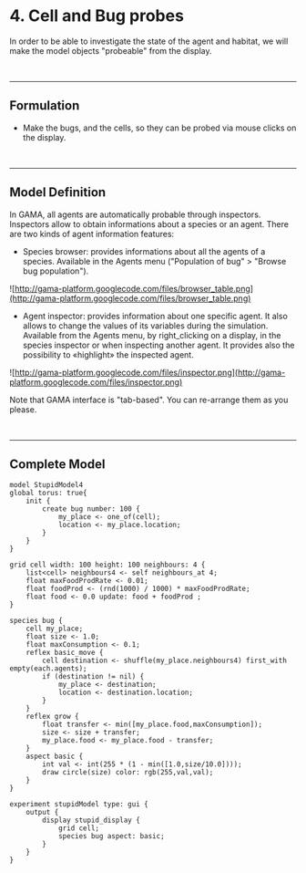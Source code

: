 # 4. Cell and Bug probes
In order to be able to investigate the state of the agent and habitat, we will make the model objects "probeable" from the display.


<br />

---


## Formulation
  * Make the bugs, and the cells, so they can be probed via mouse clicks on the display.
<br />

---

## Model Definition
In GAMA, all agents are automatically probable through inspectors.
Inspectors allow to obtain informations about a species or an agent. There are two kinds of agent information features:
  * Species browser: provides informations about all the agents of a species. Available in the Agents menu ("Population of bug" > "Browse bug population").

![http://gama-platform.googlecode.com/files/browser_table.png](http://gama-platform.googlecode.com/files/browser_table.png)


  * Agent inspector: provides information about one specific agent. It also allows to change the values of its variables during the simulation. Available from the Agents menu, by right\_clicking on a display, in the species inspector or when inspecting another agent. It provides also the possibility to «highlight» the inspected agent.

![http://gama-platform.googlecode.com/files/inspector.png](http://gama-platform.googlecode.com/files/inspector.png)

Note that GAMA interface is "tab-based". You can re-arrange them as you please.

<br />

---

## Complete Model

```
model StupidModel4
global torus: true{
	init {
		create bug number: 100 {
			my_place <- one_of(cell);
			location <- my_place.location;
		}
	}
}

grid cell width: 100 height: 100 neighbours: 4 {
	list<cell> neighbours4 <- self neighbours_at 4;
	float maxFoodProdRate <- 0.01;
	float foodProd <- (rnd(1000) / 1000) * maxFoodProdRate;
	float food <- 0.0 update: food + foodProd ;
}

species bug {
	cell my_place;
	float size <- 1.0;
	float maxConsumption <- 0.1;
	reflex basic_move {
		cell destination <- shuffle(my_place.neighbours4) first_with empty(each.agents);
		if (destination != nil) {
			my_place <- destination;
			location <- destination.location;
		}
	}
	reflex grow {
		float transfer <- min([my_place.food,maxConsumption]);
		size <- size + transfer;
		my_place.food <- my_place.food - transfer;
	}
	aspect basic {
		int val <- int(255 * (1 - min([1.0,size/10.0])));
		draw circle(size) color: rgb(255,val,val);
	}
}

experiment stupidModel type: gui {
	output {
		display stupid_display {
			grid cell;
			species bug aspect: basic;
		}
	}
}
```